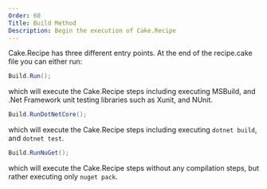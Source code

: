 ```yaml
---
Order: 60
Title: Build Method
Description: Begin the execution of Cake.Recipe
---
```


Cake.Recipe has three different entry points.  At the end of the recipe.cake file you can either run:

```csharp
Build.Run();
```

which will execute the Cake.Recipe steps including executing MSBuild, and .Net Framework unit testing libraries such as Xunit, and NUnit.

```csharp
Build.RunDotNetCore();
```

which will execute the Cake.Recipe steps including executing `dotnet build`, and `dotnet test`.

```csharp
Build.RunNuGet();
```

which will execute the Cake.Recipe steps without any compilation steps, but rather executing only `nuget pack`.